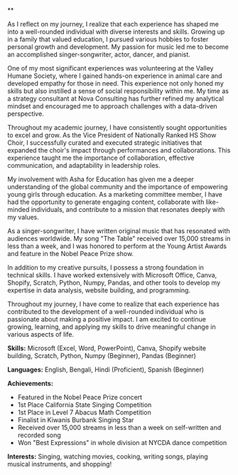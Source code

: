 **

As I reflect on my journey, I realize that each experience has shaped me into a well-rounded individual with diverse interests and skills. Growing up in a family that valued education, I pursued various hobbies to foster personal growth and development. My passion for music led me to become an accomplished singer-songwriter, actor, dancer, and pianist.

One of my most significant experiences was volunteering at the Valley Humane Society, where I gained hands-on experience in animal care and developed empathy for those in need. This experience not only honed my skills but also instilled a sense of social responsibility within me. My time as a strategy consultant at Nova Consulting has further refined my analytical mindset and encouraged me to approach challenges with a data-driven perspective.

Throughout my academic journey, I have consistently sought opportunities to excel and grow. As the Vice President of Nationally Ranked HS Show Choir, I successfully curated and executed strategic initiatives that expanded the choir's impact through performances and collaborations. This experience taught me the importance of collaboration, effective communication, and adaptability in leadership roles.

My involvement with Asha for Education has given me a deeper understanding of the global community and the importance of empowering young girls through education. As a marketing committee member, I have had the opportunity to generate engaging content, collaborate with like-minded individuals, and contribute to a mission that resonates deeply with my values.

As a singer-songwriter, I have written original music that has resonated with audiences worldwide. My song "The Table" received over 15,000 streams in less than a week, and I was honored to perform at the Young Artist Awards and feature in the Nobel Peace Prize show.

In addition to my creative pursuits, I possess a strong foundation in technical skills. I have worked extensively with Microsoft Office, Canva, Shopify, Scratch, Python, Numpy, Pandas, and other tools to develop my expertise in data analysis, website building, and programming.

Throughout my journey, I have come to realize that each experience has contributed to the development of a well-rounded individual who is passionate about making a positive impact. I am excited to continue growing, learning, and applying my skills to drive meaningful change in various aspects of life.

**Skills:** Microsoft (Excel, Word, PowerPoint), Canva, Shopify website building, Scratch, Python, Numpy (Beginner), Pandas (Beginner)

**Languages:** English, Bengali, Hindi (Proficient), Spanish (Beginner)

**Achievements:**

- Featured in the Nobel Peace Prize concert
- 1st Place California State Singing Competition
- 1st Place in Level 7 Abacus Math Competition
- Finalist in Kiwanis Burbank Singing Star
- Received over 15,000 streams in less than a week on self-written and recorded song
- Won "Best Expressions" in whole division at NYCDA dance competition

**Interests:** Singing, watching movies, cooking, writing songs, playing musical instruments, and shopping!